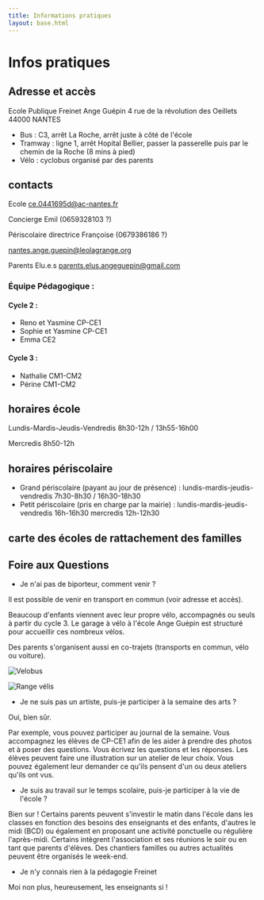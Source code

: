 ```yaml
---
title: Informations pratiques
layout: base.html
---
```


# Infos pratiques

## Adresse et accès

Ecole Publique Freinet Ange Guépin
4 rue de la révolution des Oeillets
44000 NANTES

* Bus : C3, arrêt La Roche, arrêt juste à côté de l'école
* Tramway : ligne 1, arrêt Hopital Bellier, passer la passerelle puis par le chemin de la Roche (8 mins à pied)
* Vélo : cyclobus organisé par des parents

## contacts

Ecole ce.0441695d@ac-nantes.fr

Concierge Emil (0659328103 ?)

Périscolaire directrice Françoise (0679386186 ?) 

nantes.ange.guepin@leolagrange.org

Parents Elu.e.s parents.elus.angeguepin@gmail.com

### Équipe Pédagogique :

#### Cycle 2 :

* Reno et Yasmine CP-CE1
* Sophie et Yasmine CP-CE1
* Emma CE2

#### Cycle 3 :

* Nathalie CM1-CM2
* Périne CM1-CM2

## horaires école

Lundis-Mardis-Jeudis-Vendredis 8h30-12h / 13h55-16h00

Mercredis 8h50-12h

## horaires périscolaire
* Grand périscolaire (payant au jour de présence) : lundis-mardis-jeudis-vendredis 7h30-8h30 / 16h30-18h30
* Petit périscolaire (pris en charge par la mairie) :
  lundis-mardis-jeudis-vendredis 16h-16h30
  mercredis 12h-12h30

## carte des écoles de rattachement des familles

## Foire aux Questions

* Je n'ai pas de biporteur, comment venir ?

Il est possible de venir en transport en commun (voir adresse et accès).
         
Beaucoup d'enfants viennent avec leur propre vélo, accompagnés ou seuls à partir du cycle 3. Le garage à vélo à l'école Ange Guépin est structuré pour accueillir ces nombreux vélos.
          
Des parents s'organisent aussi en co-trajets (transports en commun, vélo ou voiture).
          
![Velobus](/medias/velubus.jpg)  

![Range vélis](/medias/range-velos.jpg)
 
* Je ne suis pas un artiste, puis-je participer à la semaine des arts ?
          
Oui, bien sûr.
          
Par exemple, vous pouvez participer au journal de la semaine. Vous accompagnez les élèves de CP-CE1 afin de les aider à prendre des photos et à poser des questions. Vous écrivez les questions et les réponses. Les élèves peuvent faire une illustration sur un atelier de leur choix. Vous pouvez également leur demander ce qu'ils pensent d'un ou deux ateliers qu'ils ont vus.

* Je suis au travail sur le temps scolaire, puis-je participer à la vie de l'école ?

Bien sur ! Certains parents peuvent s'investir le matin dans l'école dans les classes en fonction des besoins des enseignants et des enfants, d'autres le midi (BCD) ou également en proposant une activité ponctuelle ou régulière l'après-midi. Certains intègrent l'association et ses réunions le soir ou en tant que parents d'élèves. Des chantiers familles ou autres actualités peuvent être organisés le week-end.

* Je n'y connais rien à la pédagogie Freinet

Moi non plus, heureusement, les enseignants si ! 